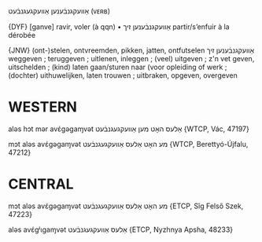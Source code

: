 אַוועקגנבֿענען
אַוועקגעגנבֿעט
(ᴠᴇʀʙ) 

{DYF}
[ganve] ravir, voler (à qqn)
• אַוועקגנבֿענען זיך partir/s’enfuir à la dérobée

{JNW}
(ont-)stelen, ontvreemden, pikken, jatten, ontfutselen
אַוועקגנבֿענען זיך
weggeven ; teruggeven ; uitlenen, inleggen ; (veel) uitgeven ; z'n vet geven, uitschelden ; (kind) laten gaan/sturen naar (voor opleiding of werk ; (dochter) uithuwelijken, laten trouwen ; uitbraken, opgeven, overgeven

WESTERN
========

aləs hɔt mər avɛ́gəgaɱvət אַלעס האָט מען אַוועקגעגנבֿעט {WTCP, Vác, 47197}

mɔt aləs avɛ́gəgaɱvət מע האָט אַלעס אַוועקגעגנבֿעט {WTCP, Berettyó-Újfalu, 47212}

CENTRAL
========

mɔt aləs avɛ́gəgaɱvət מע האָט אַלעס אַוועקגעגנבֿעט {ETCP, Sîg Felső Szek, 47223}

aləs avɛ́gʲɩgaɱvət אַלעס אַוועקגעגנבֿעט {ETCP, Nyzhnya Apsha, 48233}
